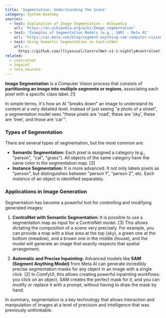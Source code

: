 ```yaml
---
title: 'Segmentation: Understanding the Scene'
category: System Anatomy
sources:
  - text: Explanation of Image Segmentation - Wikipedia
    url: 'https://en.wikipedia.org/wiki/Image_segmentation'
  - text: 'Examples of Segmentation Models (e.g., SAM) - Meta AI'
    url: 'https://ai.meta.com/blog/segment-anything-sam-computer-vision-model/'
  - text: Using Semantic Segmentation in ControlNet
    url: >-
      https://github.com/lllyasviel/ControlNet-v1-1-nightly#controlnet-11-with-semantic-segmentation
related:
  - controlnet
  - inpaint
  - rete_neurale
---
```


**Image Segmentation** is a Computer Vision process that consists of **partitioning an image into multiple segments or regions**, associating each pixel with a specific class label. [1]

In simple terms, it's how an AI "breaks down" an image to understand its content at a very detailed level. Instead of just seeing "a photo of a street", a segmentation model sees "these pixels are 'road', these are 'sky', these are 'tree', and those are 'car'".

### Types of Segmentation

There are several types of segmentation, but the most common are:
- **Semantic Segmentation:** Each pixel is assigned a category (e.g., "person", "cat", "grass"). All objects of the same category have the same color in the segmentation map. [3]
- **Instance Segmentation:** It is more advanced. It not only labels pixels as "person", but distinguishes between "person 1", "person 2", etc. Each *instance* of an object is identified separately.

### Applications in Image Generation

Segmentation has become a powerful tool for controlling and modifying generated images:

1.  **ControlNet with Semantic Segmentation:**
    It is possible to use a segmentation map as input for a ControlNet model. [3] This allows dictating the composition of a scene very precisely. For example, you can provide a map with a blue area at the top (sky), a green one at the bottom (meadow), and a brown one in the middle (house), and the model will generate an image that exactly respects that spatial arrangement.

2.  **Automatic and Precise Inpainting:**
    Advanced models like **SAM (Segment Anything Model)** from Meta AI can generate incredibly precise segmentation masks for any object in an image with a single click. [2] In ComfyUI, this allows creating powerful inpainting workflows: you click on an object, SAM creates the perfect mask for it, and you can modify or replace it with a prompt, without having to draw the mask by hand.

In summary, segmentation is a key technology that allows interaction and manipulation of images at a level of precision and intelligence that was previously unthinkable.
